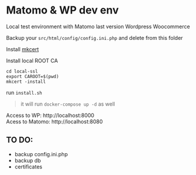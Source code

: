 # Matomo & WP dev env

Local test environment with 
Matomo last version
Wordpress Woocommerce

Backup your `src/html/config/config.ini.php` and delete from this folder

Install [mkcert](https://github.com/FiloSottile/mkcert#installation)

Install local ROOT CA

```
cd local-ssl
export CAROOT=$(pwd)
mkcert -install
```

run 
```install.sh```
> it will run 
`docker-compose up -d` as well


Access to WP: http://localhost:8000 \
Acess to Matomo: http://localhost:8080 


## TO DO:

* backup config.ini.php
* backup db
* certificates